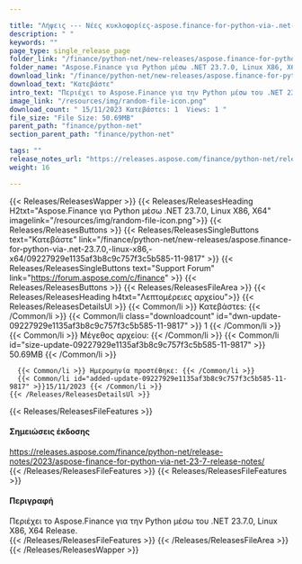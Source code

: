 ```yaml
---

title: "Λήψεις --- Νέες κυκλοφορίες-aspose.finance-for-python-via-.net-23.7.0, -linux-x86, -x64"
description: " "
keywords: ""
page_type: single_release_page
folder_link: "/finance/python-net/new-releases/aspose.finance-for-python-via-.net-23.7.0,-linux-x86,-x64/"
folder_name: "Aspose.Finance για Python μέσω .NET 23.7.0, Linux X86, X64"
download_link: "/finance/python-net/new-releases/aspose.finance-for-python-via-.net-23.7.0,-linux-x86,-x64/09227929e1135af3b8c9c757f3c5b585-11-9817"
download_text: "Κατεβάστε"
intro_text: "Περιέχει το Aspose.Finance για την Python μέσω του .NET 23.7.0, Linux X86, X64 Release."
image_link: "/resources/img/random-file-icon.png"
download_count: " 15/11/2023 Κατεβάστεs: 1  Views: 1 "
file_size: "File Size: 50.69MB"
parent_path: "finance/python-net"
section_parent_path: "finance/python-net"

tags: ""
release_notes_url: "https://releases.aspose.com/finance/python-net/release-notes/2023/aspose-finance-for-python-via-net-23-7-release-notes/"
weight: 16

---
```


{{< Releases/ReleasesWapper >}}
  {{< Releases/ReleasesHeading H2txt="Aspose.Finance για Python μέσω .NET 23.7.0, Linux X86, X64" imagelink="/resources/img/random-file-icon.png">}}
  {{< Releases/ReleasesButtons >}}
    {{< Releases/ReleasesSingleButtons text="Κατεβάστε" link="/finance/python-net/new-releases/aspose.finance-for-python-via-.net-23.7.0,-linux-x86,-x64/09227929e1135af3b8c9c757f3c5b585-11-9817" >}}
    {{< Releases/ReleasesSingleButtons text="Support Forum" link="https://forum.aspose.com/c/finance" >}}
  {{< Releases/ReleasesButtons >}}
  {{< Releases/ReleasesFileArea >}}
    {{< Releases/ReleasesHeading h4txt="Λεπτομέρειες αρχείου">}}
    {{< Releases/ReleasesDetailsUl >}}
      {{< Common/li >}} Κατεβάστεs: {{< /Common/li >}}
      {{< Common/li class="downloadcount" id="dwn-update-09227929e1135af3b8c9c757f3c5b585-11-9817" >}} 1 {{< /Common/li >}}
      {{< Common/li >}} Μέγεθος αρχείου: {{< /Common/li >}}
      {{< Common/li id="size-update-09227929e1135af3b8c9c757f3c5b585-11-9817" >}} 50.69MB {{< /Common/li >}}

      {{< Common/li >}} Ημερομηνία προστέθηκε: {{< /Common/li >}}
      {{< Common/li id="added-update-09227929e1135af3b8c9c757f3c5b585-11-9817" >}}15/11/2023 {{< /Common/li >}}
    {{< /Releases/ReleasesDetailsUl >}}

  {{< Releases/ReleasesFileFeatures >}}
      <h4>Σημειώσεις έκδοσης</h4><div><a href='https://releases.aspose.com/finance/python-net/release-notes/2023/aspose-finance-for-python-via-net-23-7-release-notes/'>https://releases.aspose.com/finance/python-net/release-notes/2023/aspose-finance-for-python-via-net-23-7-release-notes/</a></div>
  {{< /Releases/ReleasesFileFeatures >}}
  {{< Releases/ReleasesFileFeatures >}}
      <h4>Περιγραφή</h4><div class="HTMLDescription">Περιέχει το Aspose.Finance για την Python μέσω του .NET 23.7.0, Linux X86, X64 Release.</div>
  {{< /Releases/ReleasesFileFeatures >}}
 {{< /Releases/ReleasesFileArea >}}
{{< /Releases/ReleasesWapper >}}


